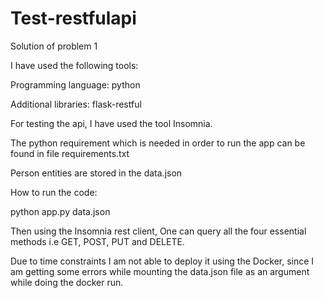 # Test-restfulapi

Solution of problem 1

I have used the following tools:

Programming language: python

Additional libraries: flask-restful

For testing the api, I have used the tool Insomnia.

The python requirement which is needed in order to run the app can be found in file requirements.txt

Person entities are stored in the data.json

How to run the code:

python app.py data.json

Then using the Insomnia rest client, One can query all the four essential methods i.e GET, POST, PUT and DELETE.

Due to time constraints I am not able to deploy it using the Docker, since I am getting some errors while mounting the data.json file as an argument while doing the docker run.





